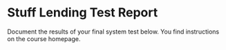 # Stuff Lending Test Report
Document the results of your final system test below. You find instructions on the course homepage.